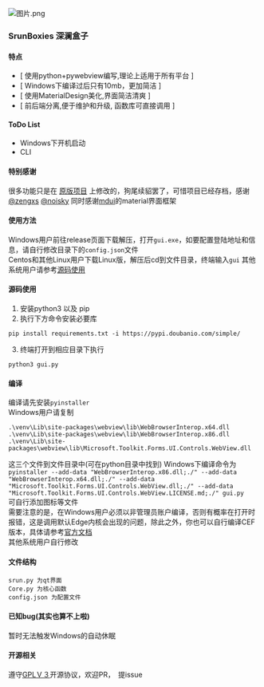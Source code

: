![图片.png](https://i.loli.net/2020/10/14/GN4PgavIsTfYhje.png)
### SrunBoxies 深澜盒子
#### 特点
- [ 使用python+pywebview编写,理论上适用于所有平台 ]
- [ Windows下编译过后只有10mb，更加简洁 ]
- [ 使用MaterialDesign美化,界面简洁清爽 ]
- [ 前后端分离,便于维护和升级, 函数库可直接调用 ]

#### ToDo List
- Windows下开机启动
- CLI
#### 特别感谢
很多功能只是在 [原版项目](https://github.com/ehaut/srun3k-client/tree/pyqt5) 上修改的，狗尾续貂罢了，可惜项目已经存档，感谢[@zengxs](https://github.com/zengxs) [@noisky](https://github.com/noisky)
同时感谢[mdui](https://github.com/zdhxiong/mdui)的material界面框架
#### 使用方法
Windows用户前往release页面下载解压，打开```gui.exe```，如要配置登陆地址和信息，请自行修改目录下的```config.json```文件
</br>Centos和其他Linux用户下载Linux版，解压后cd到文件目录，终端输入```gui```
其他系统用户请参考[源码使用](#%E6%BA%90%E7%A0%81%E4%BD%BF%E7%94%A8)
#### 源码使用
1. 安装python3 以及 pip
2. 执行下方命令安装必要库
```
pip install requirements.txt -i https://pypi.doubanio.com/simple/
```
3. 终端打开到相应目录下执行
```
python3 gui.py
```
#### 编译
编译请先安装```pyinstaller```</br>
Windows用户请复制
```
.\venv\Lib\site-packages\webview\lib\WebBrowserInterop.x64.dll
.\venv\Lib\site-packages\webview\lib\WebBrowserInterop.x86.dll
.\venv\Lib\site-packages\webview\lib\Microsoft.Toolkit.Forms.UI.Controls.WebView.dll
```
这三个文件到文件目录中(可在python目录中找到)
Windows下编译命令为</br>
```pyinstaller --add-data "WebBrowserInterop.x86.dll;./" --add-data "WebBrowserInterop.x64.dll;./" --add-data "Microsoft.Toolkit.Forms.UI.Controls.WebView.dll;./" --add-data "Microsoft.Toolkit.Forms.UI.Controls.WebView.LICENSE.md;./" gui.py```</br>
可自行添加图标等文件</br>
需要注意的是，在Windows用户必须以非管理员账户编译，否则有概率在打开时报错，这是调用默认Edge内核会出现的问题，除此之外，你也可以自行编译CEF版本，具体请参考[官方文档](https://pywebview.flowrl.com/guide/renderer.html#gtk-webkit2)
</br>其他系统用户自行修改

#### 文件结构
```
srun.py 为qt界面
Core.py 为核心函数
config.json 为配置文件
```
#### 已知bug(其实也算不上啦)
暂时无法触发Windows的自动休眠
#### 开源相关
遵守[GPLＶ３](https://github.com/peterpei1186861238/Srun3k-PyQt/blob/master/LICENSE)开源协议，欢迎PR，　提issue





